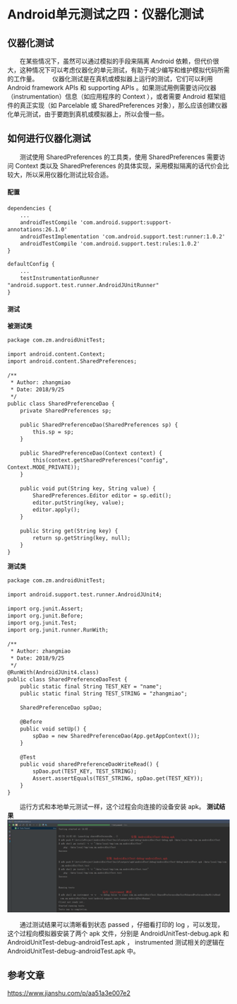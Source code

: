 # Android单元测试之四：仪器化测试

## 仪器化测试
　　在某些情况下，虽然可以通过模拟的手段来隔离 Android 依赖，但代价很大，这种情况下可以考虑仪器化的单元测试，有助于减少编写和维护模拟代码所需的工作量。
　　仪器化测试是在真机或模拟器上运行的测试，它们可以利用 Android framework APIs 和 supporting APIs 。如果测试用例需要访问仪器（instrumentation）信息（如应用程序的 Context ），或者需要 Android 框架组件的真正实现（如 Parcelable 或 SharedPreferences 对象），那么应该创建仪器化单元测试，由于要跑到真机或模拟器上，所以会慢一些。

## 如何进行仪器化测试
　　测试使用 SharedPreferences 的工具类，使用 SharedPreferences 需要访问 Context 类以及 SharedPreferences 的具体实现，采用模拟隔离的话代价会比较大，所以采用仪器化测试比较合适。

#### 配置
```
dependencies {
	...
    androidTestCompile 'com.android.support:support-annotations:26.1.0'
    androidTestImplementation 'com.android.support.test:runner:1.0.2'
    androidTestCompile 'com.android.support.test:rules:1.0.2'
}
```

```
defaultConfig {
    ...
	testInstrumentationRunner "android.support.test.runner.AndroidJUnitRunner"
}
```

#### 测试

**被测试类**
```
package com.zm.androidUnitTest;

import android.content.Context;
import android.content.SharedPreferences;

/**
 * Author: zhangmiao
 * Date: 2018/9/25
 */
public class SharedPreferenceDao {
    private SharedPreferences sp;

    public SharedPreferenceDao(SharedPreferences sp) {
        this.sp = sp;
    }

    public SharedPreferenceDao(Context context) {
        this(context.getSharedPreferences("config", Context.MODE_PRIVATE));
    }

    public void put(String key, String value) {
        SharedPreferences.Editor editor = sp.edit();
        editor.putString(key, value);
        editor.apply();
    }

    public String get(String key) {
        return sp.getString(key, null);
    }
}
```

**测试类**
```
package com.zm.androidUnitTest;

import android.support.test.runner.AndroidJUnit4;

import org.junit.Assert;
import org.junit.Before;
import org.junit.Test;
import org.junit.runner.RunWith;

/**
 * Author: zhangmiao
 * Date: 2018/9/25
 */
@RunWith(AndroidJUnit4.class)
public class SharedPreferenceDaoTest {
    public static final String TEST_KEY = "name";
    public static final String TEST_STRING = "zhangmiao";

    SharedPreferenceDao spDao;

    @Before
    public void setUp() {
        spDao = new SharedPreferenceDao(App.getAppContext());
    }

    @Test
    public void sharedPreferenceDaoWriteRead() {
        spDao.put(TEST_KEY, TEST_STRING);
        Assert.assertEquals(TEST_STRING, spDao.get(TEST_KEY));
    }
}
```

　　运行方式和本地单元测试一样，这个过程会向连接的设备安装 apk。
**测试结果**
![](./instrument_test_result.png)

　　通过测试结果可以清晰看到状态 passed ，仔细看打印的 log ，可以发现，这个过程向模拟器安装了两个 apk 文件，分别是 AndroidUnitTest-debug.apk 和 AndroidUnitTest-debug-androidTest.apk ， instrumented 测试相关的逻辑在 AndroidUnitTest-debug-androidTest.apk 中。

## 参考文章
https://www.jianshu.com/p/aa51a3e007e2

